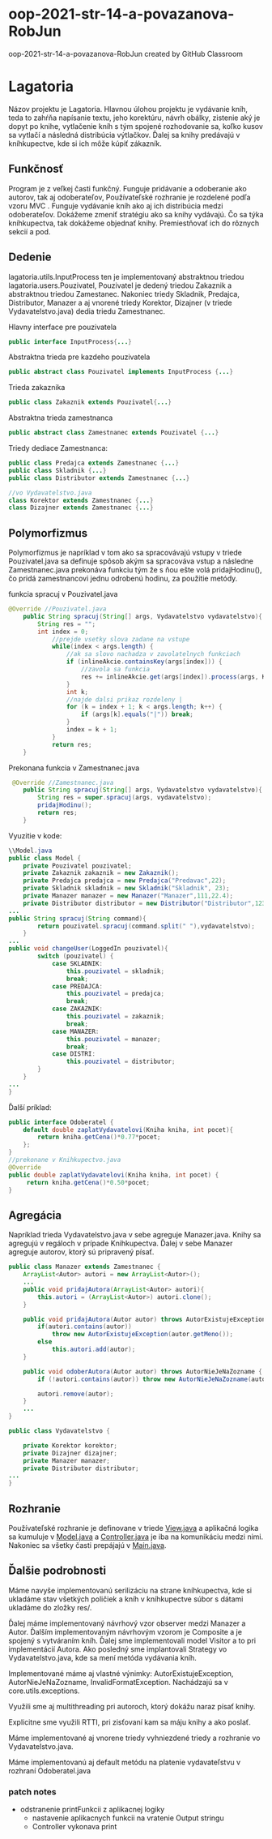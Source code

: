 # oop-2021-str-14-a-povazanova-RobJun
oop-2021-str-14-a-povazanova-RobJun created by GitHub Classroom

# Lagatoria
Názov projektu je Lagatoria. Hlavnou úlohou projektu je vydávanie kníh, teda to zahŕňa napísanie textu, jeho korektúru, návrh obálky,
zistenie aký je dopyt po knihe, vytlačenie kníh s tým spojené rozhodovanie sa, koľko kusov sa vytlačí a následná distribúcia výtlačkov.
Ďalej sa knihy predávajú v kníhkupectve, kde si ich môže kúpiť zákazník.

## Funkčnosť
Program je z veľkej časti funkčný. Funguje pridávanie a odoberanie ako autorov, tak aj odoberateľov,
Používateľské rozhranie je rozdelené podľa vzoru MVC . Funguje vydávanie kníh ako aj ich distribúcia medzi odoberateľov.
Dokážeme zmeniť stratégiu ako sa knihy vydávajú. Čo sa týka kníhkupectva, tak dokážeme objednať knihy. Premiestňovať ich do rôznych sekcií a pod.
## Dedenie
lagatoria.utils.InputProcess ten je implementovaný abstraktnou triedou lagatoria.users.Pouzivatel,
Pouzivatel je dedený triedou Zakaznik a abstraktnou triedou Zamestanec. Nakoniec triedy Skladnik, Predajca, Distributor, Manazer
a aj vnorené triedy Korektor, Dizajner (v triede Vydavatelstvo.java) dedia triedu Zamestnanec.

Hlavny interface pre pouzivatela
```java
public interface InputProcess{...} 
```
Abstraktna trieda pre kazdeho pouzivatela
```java
public abstract class Pouzivatel implements InputProcess {...}
```
Trieda zakaznika
```java
public class Zakaznik extends Pouzivatel{...}
``` 
Abstraktna trieda zamestnanca
```java
public abstract class Zamestnanec extends Pouzivatel {...}
```
Triedy dediace Zamestnanca:
```java
public class Predajca extends Zamestnanec {...}
public class Skladnik {...}
public class Distributor extends Zamestnanec {...}

//vo Vydavatelstvo.java
class Korektor extends Zamestnanec {...}
class Dizajner extends Zamestnanec {...}
```

## Polymorfizmus
Polymorfizmus je napríklad v tom ako sa spracovávajú vstupy v triede Pouzivatel.java sa definuje spôsob akým sa spracováva vstup a následne Zamestnanec.java
prekonáva funkciu tým že s ňou ešte volá pridajHodinu(), čo pridá zamestnancovi jednu odrobenú hodinu, za použitie metódy.

funkcia spracuj v Pouzivatel.java
```java
@Override //Pouzivatel.java
    public String spracuj(String[] args, Vydavatelstvo vydavatelstvo){
        String res = "";
        int index = 0;
            //prejde vsetky slova zadane na vstupe
            while(index < args.length) {
                //ak sa slovo nachadza v zavolatelnych funkciach
                if (inlineAkcie.containsKey(args[index])) {
                    //zavola sa funkcia
                    res += inlineAkcie.get(args[index]).process(args, Knihkupectvo.getInstance(), vydavatelstvo) + "\n";
                }
                int k;
                //najde dalsi prikaz rozdeleny |
                for (k = index + 1; k < args.length; k++) {
                    if (args[k].equals("|")) break;
                }
                index = k + 1;
            }
            return res;
    }
```

Prekonana funkcia v Zamestnanec.java
```java
 @Override //Zamestnanec.java
    public String spracuj(String[] args, Vydavatelstvo vydavatelstvo){
        String res = super.spracuj(args, vydavatelstvo);
        pridajHodinu();
        return res;
    }
```
Vyuzitie v kode:
```java
\\Model.java
public class Model {
    private Pouzivatel pouzivatel;
    private Zakaznik zakaznik = new Zakaznik();
    private Predajca predajca = new Predajca("Predavac",22);
    private Skladnik skladnik = new Skladnik("Skladnik", 23);
    private Manazer manazer = new Manazer("Manazer",111,22.4);
    private Distributor distributor = new Distributor("Distributor",123,15);
...
public String spracuj(String command){
        return pouzivatel.spracuj(command.split(" "),vydavatelstvo);
    }
...
public void changeUser(LoggedIn pouzivatel){
        switch (pouzivatel) {
            case SKLADNIK:
                this.pouzivatel = skladnik;
                break;
            case PREDAJCA:
                this.pouzivatel = predajca;
                break;
            case ZAKAZNIK:
                this.pouzivatel = zakaznik;
                break;
            case MANAZER:
                this.pouzivatel = manazer;
                break;
            case DISTRI:
                this.pouzivatel = distributor;
        }
    }
...
}
```
Ďalší príklad:
```java
public interface Odoberatel {
    default double zaplatVydavatelovi(Kniha kniha, int pocet){
        return kniha.getCena()*0.77*pocet;
    };
}
//prekonane v Knihkupectvo.java
@Override
public double zaplatVydavatelovi(Kniha kniha, int pocet) {
     return kniha.getCena()*0.50*pocet;
}
```
## Agregácia
Napríklad trieda Vydavatelstvo.java v sebe agreguje Manazer.java. Knihy sa agregujú v regáloch v prípade Knihkupectva.
Ďalej v sebe Manazer agreguje autorov, ktorý sú pripravený písať.
```java
public class Manazer extends Zamestnanec {
    ArrayList<Autor> autori = new ArrayList<Autor>();
    ...
    public void pridajAutora(ArrayList<Autor> autori){
        this.autori = (ArrayList<Autor>) autori.clone();
    }

    public void pridajAutora(Autor autor) throws AutorExistujeException {
        if(autori.contains(autor))
            throw new AutorExistujeException(autor.getMeno());
        else
            this.autori.add(autor);
    }

    public void odoberAutora(Autor autor) throws AutorNieJeNaZozname {
        if (!autori.contains(autor)) throw new AutorNieJeNaZozname(autor.getMeno());

        autori.remove(autor);
    }
    ...
}
```
```java
public class Vydavatelstvo {

    private Korektor korektor;
    private Dizajner dizajner;
    private Manazer manazer;
    private Distributor distributor;
...
}
```
## Rozhranie
Používateľské rozhranie je definovane v triede [View.java](src/junas/robert/lagatoria/gui/View.java) a
aplikačná logika sa kumuluje v [Model.java](src/junas/robert/lagatoria/gui/Model.java) a
[Controller.java](src/junas/robert/lagatoria/gui/Controller.java) je iba na komunikáciu medzi nimi.
Nakoniec sa všetky časti prepájajú v [Main.java](src/junas/robert/lagatoria/gui/Main.java).

## Ďalšie podrobnosti

Máme navyše implementovanú serilizáciu na strane kníhkupectva, kde si ukladáme stav všetkých poličiek a kníh v kníhkupectve súbor s dátami ukladáme do zložky res/.

Ďalej máme implementovaný návrhový vzor observer medzi Manazer a Autor. Ďalším implementovaným návrhovým vzorom je Composite a je spojený s vytváraním kníh.
Ďalej sme implementovali model Visitor a to pri implementácií Autora.  Ako posledný sme implantovali Strategy vo Vydavatelstvo.java, kde sa mení metóda vydávania kníh.

Implementované máme aj vlastné výnimky: AutorExistujeException,  AutorNieJeNaZozname, InvalidFormatException. Nachádzajú sa v core.utils.exceptions.

Využili sme aj multithreading pri autoroch, ktorý dokážu naraz písať knihy.

Explicitne sme využili RTTI, pri zisťovaní kam sa máju knihy a ako poslať.

Máme implementované aj vnorene triedy vyhniezdené triedy a rozhranie vo Vydavatelstvo.java.

Máme implementovanú aj default metódu na platenie vydavateľstvu v rozhraní Odoberatel.java


### patch notes
* odstranenie printFunkcii z aplikacnej logiky
  * nastavenie aplikacnych funkcii na vratenie Output stringu
  * Controller vykonava print 
